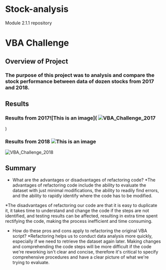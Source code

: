 # Stock-analysis
Module 2.1.1 repository 
# VBA Challenge

## Overview of Project

### The purpose of this project was to analysis and compare the stock performance between data of dozen stocks from 2017 and 2018.

## Results

### Results from 2017![This is an image]( ![VBA_Challenge_2017](https://user-images.githubusercontent.com/93439516/142747921-4973b8d6-672c-4dfc-a945-e7210151386d.png)
)

### Results from 2018 ![This is an image]( )
![VBA_Challenge_2018](https://user-images.githubusercontent.com/93439516/142747925-e5177948-23ed-476f-8ba1-c648358fc8ac.png)

## Summary

- What are the advantages or disadvantages of refactoring code?
*The advantages of refactoring code include the ability to evaluate the dataset with just minimal modifications, the ability to readily find errors, and the ability to rapidly identify where the code has to be modified.

*The disadvantages of refactoring our code are that it is easy to duplicate it, it takes time to understand and change the code if the steps are not identified, and testing results can be affected, resulting in extra time spent rectifying the code, making the process inefficient and time consuming.


- How do these pros and cons apply to refactoring the original VBA script? 
*Refactoring helps us to conduct data analysis more quickly, especially if we need to retrieve the dataset again later. Making changes and comprehending the code steps will be more difficult if the code we're reworking isn't clear and concise, therefore it's critical to specify comprehensive procedures and have a clear picture of what we're trying to evaluate.

